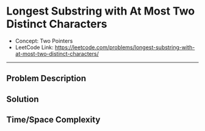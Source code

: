 # Longest Substring with At Most Two Distinct Characters

- Concept: Two Pointers
- LeetCode Link: https://leetcode.com/problems/longest-substring-with-at-most-two-distinct-characters/

---

## Problem Description

## Solution

## Time/Space Complexity

